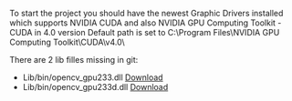 To start the project you should have the newest Graphic Drivers installed which supports NVIDIA CUDA and also 
NVIDIA GPU Computing Toolkit - CUDA in 4.0 version
Default path is set to C:\Program Files\NVIDIA GPU Computing Toolkit\CUDA\v4.0\

There are 2 lib filles missing in git:
* Lib/bin/opencv_gpu233.dll [Download](https://mega.nz/#!s5oEFCDa!mfdd612udn_wPHFvIeCobGsPxpvkzlsyPNZhdlcWhvw)
* Lib/bin/opencv_gpu233d.dll [Download](https://mega.nz/#!M5hkkD6C!N_QWO1gdUtPAyNpRwxrZNm6YvnRIz19wMHKvawoAKTs) 
